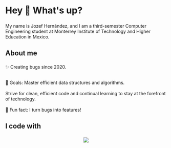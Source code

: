 <h1 align="left">Hey 👋 What's up?</h1>

###

<p align="left">My name is Jozef Hernández, and I am a third-semester Computer Engineering student at Monterrey Institute of Technology and Higher Education in Mexico.</p>

###

<h2 align="left">About me</h2>

###

<p align="left">✨ Creating bugs since 2020. </p>
<br>🎯 Goals: Master efficient data structures and algorithms.<br>
<br>Strive for clean, efficient code and continual learning to stay at the forefront of technology.<br>
<br>🎲 Fun fact: I turn bugs into features!</p>

###

<h2 align="left">I code with</h2>

###

<p align="center">
  <a href="https://skillicons.dev">
    <img src="https://skillicons.dev/icons?i=cpp, py, swift, mysql, matlab, html, css, git," />
  </a>
</p>

###
